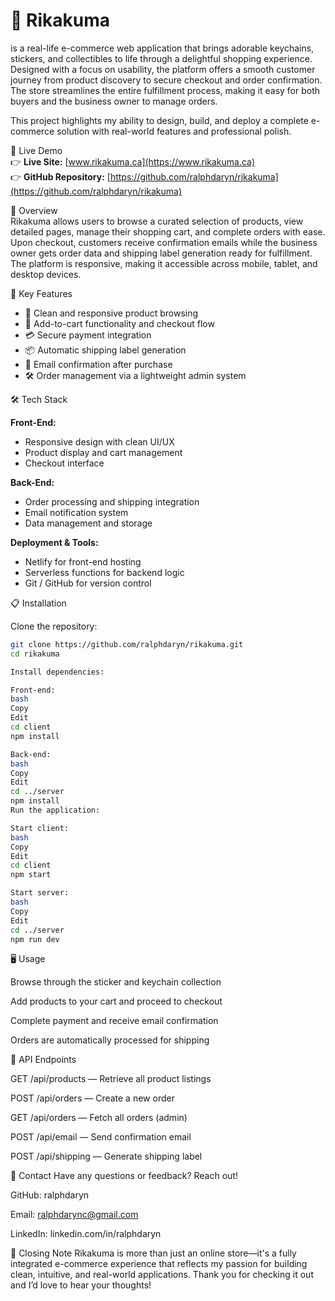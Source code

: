 # 🌟 Rikakuma

is a real-life e-commerce web application that brings adorable keychains, stickers, and collectibles to life through a delightful shopping experience. Designed with a focus on usability, the platform offers a smooth customer journey from product discovery to secure checkout and order confirmation. The store streamlines the entire fulfillment process, making it easy for both buyers and the business owner to manage orders.

This project highlights my ability to design, build, and deploy a complete e-commerce solution with real-world features and professional polish.

🚀 Live Demo  
👉 **Live Site:** [www.rikakuma.ca](https://www.rikakuma.ca)  
👉 **GitHub Repository:** [https://github.com/ralphdaryn/rikakuma](https://github.com/ralphdaryn/rikakuma)

📖 Overview  
Rikakuma allows users to browse a curated selection of products, view detailed pages, manage their shopping cart, and complete orders with ease. Upon checkout, customers receive confirmation emails while the business owner gets order data and shipping label generation ready for fulfillment. The platform is responsive, making it accessible across mobile, tablet, and desktop devices.

🌟 Key Features  
- 🛒 Clean and responsive product browsing  
- 🧾 Add-to-cart functionality and checkout flow  
- 💳 Secure payment integration  
- 📦 Automatic shipping label generation  
- 📧 Email confirmation after purchase  
- 🛠️ Order management via a lightweight admin system  

🛠 Tech Stack  

**Front-End:**  
- Responsive design with clean UI/UX  
- Product display and cart management  
- Checkout interface  

**Back-End:**  
- Order processing and shipping integration  
- Email notification system  
- Data management and storage  

**Deployment & Tools:**  
- Netlify for front-end hosting  
- Serverless functions for backend logic  
- Git / GitHub for version control  

📋 Installation

Clone the repository:
```bash
git clone https://github.com/ralphdaryn/rikakuma.git
cd rikakuma

Install dependencies:

Front-end:
bash
Copy
Edit
cd client
npm install

Back-end:
bash
Copy
Edit
cd ../server
npm install
Run the application:

Start client:
bash
Copy
Edit
cd client
npm start

Start server:
bash
Copy
Edit
cd ../server
npm run dev
```

🖥️ Usage

Browse through the sticker and keychain collection

Add products to your cart and proceed to checkout

Complete payment and receive email confirmation

Orders are automatically processed for shipping

📡 API Endpoints

GET /api/products — Retrieve all product listings

POST /api/orders — Create a new order

GET /api/orders — Fetch all orders (admin)

POST /api/email — Send confirmation email

POST /api/shipping — Generate shipping label

📧 Contact
Have any questions or feedback? Reach out!

GitHub: ralphdaryn

Email: ralphdarync@gmail.com

LinkedIn: linkedin.com/in/ralphdaryn

💬 Closing Note
Rikakuma is more than just an online store—it's a fully integrated e-commerce experience that reflects my passion for building clean, intuitive, and real-world applications. Thank you for checking it out and I’d love to hear your thoughts!